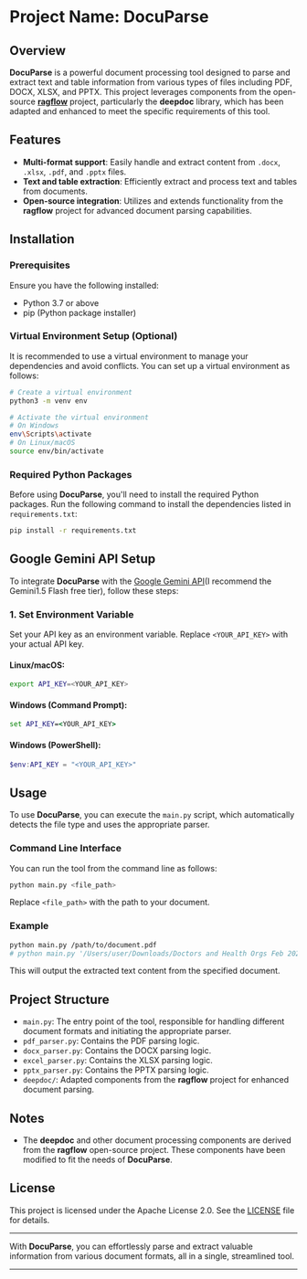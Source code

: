# Project Name: **DocuParse**

## Overview

**DocuParse** is a powerful document processing tool designed to parse and extract text and table information from various types of files including PDF, DOCX, XLSX, and PPTX. This project leverages components from the open-source **[ragflow](https://github.com/infiniflow/ragflow)** project, particularly the **deepdoc** library, which has been adapted and enhanced to meet the specific requirements of this tool.

## Features

- **Multi-format support**: Easily handle and extract content from `.docx`, `.xlsx`, `.pdf`, and `.pptx` files.
- **Text and table extraction**: Efficiently extract and process text and tables from documents.
- **Open-source integration**: Utilizes and extends functionality from the **ragflow** project for advanced document parsing capabilities.

## Installation

### Prerequisites

Ensure you have the following installed:

- Python 3.7 or above
- pip (Python package installer)

### Virtual Environment Setup (Optional)

It is recommended to use a virtual environment to manage your dependencies and avoid conflicts. You can set up a virtual environment as follows:

```bash
# Create a virtual environment
python3 -m venv env

# Activate the virtual environment
# On Windows
env\Scripts\activate
# On Linux/macOS
source env/bin/activate
```

### Required Python Packages

Before using **DocuParse**, you'll need to install the required Python packages. Run the following command to install the dependencies listed in `requirements.txt`:

```bash
pip install -r requirements.txt
```

## Google Gemini API Setup

To integrate **DocuParse** with the [Google Gemini API](https://ai.google.dev/pricing)(I recommend the Gemini1.5 Flash free tier), follow these steps:

### 1. Set Environment Variable

Set your API key as an environment variable. Replace `<YOUR_API_KEY>` with your actual API key.

#### Linux/macOS:

```bash
export API_KEY=<YOUR_API_KEY>
```

#### Windows (Command Prompt):

```cmd
set API_KEY=<YOUR_API_KEY>
```

#### Windows (PowerShell):

```powershell
$env:API_KEY = "<YOUR_API_KEY>"
```

## Usage

To use **DocuParse**, you can execute the `main.py` script, which automatically detects the file type and uses the appropriate parser.

### Command Line Interface

You can run the tool from the command line as follows:

```bash
python main.py <file_path>
```

Replace `<file_path>` with the path to your document.

### Example

```bash
python main.py /path/to/document.pdf
# python main.py '/Users/user/Downloads/Doctors and Health Orgs Feb 2023.pdf'
```

This will output the extracted text content from the specified document.

## Project Structure

- `main.py`: The entry point of the tool, responsible for handling different document formats and initiating the appropriate parser.
- `pdf_parser.py`: Contains the PDF parsing logic.
- `docx_parser.py`: Contains the DOCX parsing logic.
- `excel_parser.py`: Contains the XLSX parsing logic.
- `pptx_parser.py`: Contains the PPTX parsing logic.
- `deepdoc/`: Adapted components from the **ragflow** project for enhanced document parsing.

## Notes

- The **deepdoc** and other document processing components are derived from the **ragflow** open-source project. These components have been modified to fit the needs of **DocuParse**.

## License

This project is licensed under the Apache License 2.0. See the [LICENSE](LICENSE) file for details.

---

With **DocuParse**, you can effortlessly parse and extract valuable information from various document formats, all in a single, streamlined tool.

---
